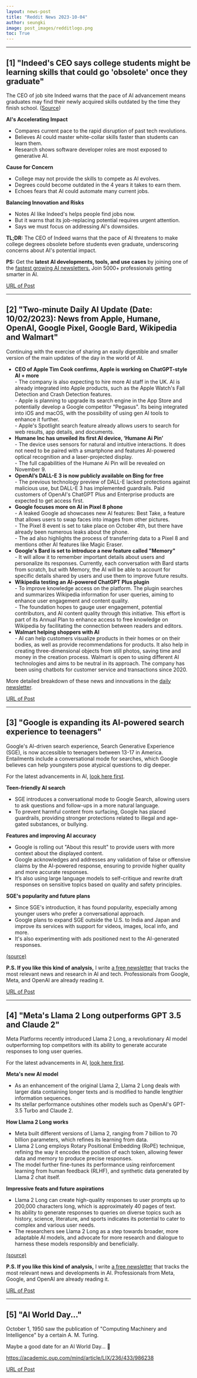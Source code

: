 ```yaml
---
layout: news-post
title: "Reddit News 2023-10-04"
author: seungki
image: post_images/redditlogo.png
toc: True
---
```

---
## [1] "Indeed's CEO says college students might be learning skills that could go 'obsolete' once they graduate"
The CEO of job site Indeed warns that the pace of AI advancement means graduates may find their newly acquired skills outdated by the time they finish school. ([Source](https://www.businessinsider.com/indeed-ceo-ai-chatgpt-could-make-college-skills-obsolete-2023-9))

**AI's Accelerating Impact**

* Compares current pace to the rapid disruption of past tech revolutions.
* Believes AI could master white-collar skills faster than students can learn them.
* Research shows software developer roles are most exposed to generative AI.

**Cause for Concern**

* College may not provide the skills to compete as AI evolves.
* Degrees could become outdated in the 4 years it takes to earn them.
* Echoes fears that AI could automate many current jobs.

**Balancing Innovation and Risks**

* Notes AI like Indeed's helps people find jobs now.
* But it warns that its job-replacing potential requires urgent attention.
* Says we must focus on addressing AI's downsides.

**TL;DR:** The CEO of Indeed warns that the pace of AI threatens to make college degrees obsolete before students even graduate, underscoring concerns about AI's potential impact.

**PS:** Get the **latest AI developments, tools, and use cases** by joining one of the [fastest growing AI newsletters.](https://www.theedge.so/subscribe) Join 5000+ professionals getting smarter in AI.

[URL of Post](https://www.reddit.com/r/ArtificialInteligence/comments/16ushyy/indeeds_ceo_says_college_students_might_be/)

---
## [2] "Two-minute Daily AI Update (Date: 10/02/2023): News from Apple, Humane, OpenAI, Google Pixel, Google Bard, Wikipedia and Walmart"
Continuing with the exercise of sharing an easily digestible and smaller version of the main updates of the day in the world of AI.  


* **CEO of Apple Tim Cook confirms, Apple is working on ChatGPT-style AI + more**  
\- The company is also expecting to hire more AI staff in the UK. AI is already integrated into Apple products, such as the Apple Watch's Fall Detection and Crash Detection features.   
\- Apple is planning to upgrade its search engine in the App Store and potentially develop a Google competitor "Pegasus". Its being integrated into iOS and macOS, with the possibility of using gen AI tools to enhance it further.   
\- Apple's Spotlight search feature already allows users to search for web results, app details, and documents. 
* **Humane Inc has unveiled its first AI device, ‘Humane Ai Pin’**  
\-  The device uses sensors for natural and intuitive interactions. It does not need to be paired with a smartphone and features AI-powered optical recognition and a laser-projected display.   
\- The full capabilities of the Humane Ai Pin will be revealed on November 9. 
* **OpenAI’s DALL-E 3 is now publicly available on Bing for free**  
\- The previous technology preview of DALL-E lacked protections against malicious use, but DALL-E 3 has implemented guardrails. Paid customers of OpenAI's ChatGPT Plus and Enterprise products are expected to get access first.
* **Google focuses more on AI in Pixel 8 phone**  
\- A leaked Google ad showcases new AI features: Best Take, a feature that allows users to swap faces into images from other pictures.   
\- The Pixel 8 event is set to take place on October 4th, but there have already been numerous leaks about the phone.   
\- The ad also highlights the process of transferring data to a Pixel 8 and mentions other AI features like Magic Eraser.
* **Google's Bard is set to introduce a new feature called "Memory"**   
\- It will allow it to remember important details about users and personalize its responses. Currently, each conversation with Bard starts from scratch, but with Memory, the AI will be able to account for specific details shared by users and use them to improve future results. 
* **Wikipedia testing an AI-powered ChatGPT Plus plugin**  
\- To improve knowledge access on the platform. The plugin searches and summarizes Wikipedia information for user queries, aiming to enhance user engagement and content quality.  
\- The foundation hopes to gauge user engagement, potential contributors, and AI content quality through this initiative. This effort is part of its Annual Plan to enhance access to free knowledge on Wikipedia by facilitating the connection between readers and editors.
* **Walmart helping shoppers with AI**  
\- AI can help customers visualize products in their homes or on their bodies, as well as provide recommendations for products. It also help in creating three-dimensional objects from still photos, saving time and money in the creation process. Walmart is open to using different AI technologies and aims to be neutral in its approach. The company has been using chatbots for customer service and transactions since 2020.

More detailed breakdown of these news and innovations in the [daily newsletter](https://theaiedge.substack.com/p/apple-chatgpt-ai-bing-googlepixel8-googlebard).

[URL of Post](https://www.reddit.com/r/ArtificialInteligence/comments/16xwbex/twominute_daily_ai_update_date_10022023_news_from/)

---
## [3] "Google is expanding its AI-powered search experience to teenagers"
Google's AI-driven search experience, Search Generative Experience (SGE), is now accessible to teenagers between 13-17 in America. Entailments include a conversational mode for searches, which Google believes can help youngsters pose atypical questions to dig deeper.

For the latest advancements in AI, [look here first](https://www.superchargedai.co/subscribe?utm_campaign=campaign&utm_medium=google-sge&utm_source=reddit).

**Teen-friendly AI search**

- SGE introduces a conversational mode to Google Search, allowing users to ask questions and follow-ups in a more natural language.
- To prevent harmful content from surfacing, Google has placed guardrails, providing stronger protections related to illegal and age-gated substances, or bullying.

**Features and improving AI accuracy**

- Google is rolling out "About this result" to provide users with more context about the displayed content.
- Google acknowledges and addresses any validation of false or offensive claims by the AI-powered response, ensuring to provide higher quality and more accurate responses.
- It’s also using large language models to self-critique and rewrite draft responses on sensitive topics based on quality and safety principles.

**SGE's popularity and future plans**

- Since SGE's introduction, it has found popularity, especially among younger users who prefer a conversational approach.
- Google plans to expand SGE outside the U.S. to India and Japan and improve its services with support for videos, images, local info, and more.
- It's also experimenting with ads positioned next to the AI-generated responses.

[(source)](https://techcrunch.com/2023/09/28/google-opening-up-generative-ai-search-experience-teenagers/)

**P.S. If you like this kind of analysis,** I write [a free newsletter](https://supercharged-ai.beehiiv.com/subscribe?utm_source=reddit&utm_medium=google-sge&utm_campaign=campaign) that tracks the most relevant news and research in AI and tech. Professionals from Google, Meta, and OpenAI are already reading it.

[URL of Post](https://www.reddit.com/r/ArtificialInteligence/comments/16uzzmc/google_is_expanding_its_aipowered_search/)

---
## [4] "Meta's Llama 2 Long outperforms GPT 3.5 and Claude 2"
Meta Platforms recently introduced Llama 2 Long, a revolutionary AI model outperforming top competitors with its ability to generate accurate responses to long user queries.

For the latest advancements in AI, [look here first](https://supercharged-ai.beehiiv.com/subscribe?utm_source=reddit&utm_medium=llama2long&utm_campaign=campaign).

**Meta's new AI model**

- As an enhancement of the original Llama 2, Llama 2 Long deals with larger data containing longer texts and is modified to handle lengthier information sequences.
- Its stellar performance outshines other models such as OpenAI's GPT-3.5 Turbo and Claude 2.

**How Llama 2 Long works**

- Meta built different versions of Llama 2, ranging from 7 billion to 70 billion parameters, which refines its learning from data.
- Llama 2 Long employs Rotary Positional Embedding (RoPE) technique, refining the way it encodes the position of each token, allowing fewer data and memory to produce precise responses.
- The model further fine-tunes its performance using reinforcement learning from human feedback (RLHF), and synthetic data generated by Llama 2 chat itself.

**Impressive feats and future aspirations**

- Llama 2 Long can create high-quality responses to user prompts up to 200,000 characters long, which is approximately 40 pages of text.
- Its ability to generate responses to queries on diverse topics such as history, science, literature, and sports indicates its potential to cater to complex and various user needs.
- The researchers see Llama 2 Long as a step towards broader, more adaptable AI models, and advocate for more research and dialogue to harness these models responsibly and beneficially.

[(source)](https://interestingengineering.com/innovation/llama-2-long-outperforms-other-ai-models-in-long-queries)

**P.S. If you like this kind of analysis,** I write [a free newsletter](https://supercharged-ai.beehiiv.com/subscribe?utm_source=reddit&utm_medium=llama2long&utm_campaign=campaign) that tracks the most relevant news and developments in AI. Professionals from Meta, Google, and OpenAI are already reading it.

[URL of Post](https://www.reddit.com/r/ArtificialInteligence/comments/16xmmd7/metas_llama_2_long_outperforms_gpt_35_and_claude_2/)

---
## [5] "AI World Day..."
October 1, 1950 saw the publication of "Computing Machinery and Intelligence" by a certain A. M. Turing.

Maybe a good date for an AI World Day... 🤔

https://academic.oup.com/mind/article/LIX/236/433/986238

[URL of Post](https://www.reddit.com/r/ArtificialInteligence/comments/16wumqe/ai_world_day/)

